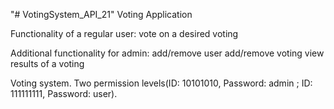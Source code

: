 "# VotingSystem_API_21" 
Voting Application 

Functionality of a regular user:
vote on a desired voting 

Additional functionality for admin:
add/remove user
add/remove voting
view results of a voting

Voting system. Two permission levels(ID: 10101010, Password: admin ; ID: 111111111, Password: user).
